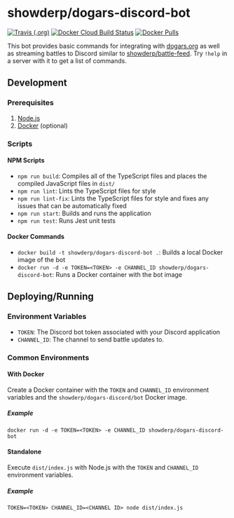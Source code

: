 # showderp/dogars-discord-bot
[![Travis (.org)](https://img.shields.io/travis/showderp/dogars-discord-bot?style=for-the-badge)](https://travis-ci.org/github/showderp/dogars-discord-bot)
[![Docker Cloud Build Status](https://img.shields.io/docker/cloud/build/showderp/dogars-discord-bot?style=for-the-badge)](https://hub.docker.com/r/showderp/dogars-discord-bot/builds)
[![Docker Pulls](https://img.shields.io/docker/pulls/showderp/dogars-discord-bot?style=for-the-badge)](https://hub.docker.com/r/showderp/dogars-discord-bot)

This bot provides basic commands for integrating with [dogars.org](https://dogars.org) as well as streaming battles to Discord similar to [showderp/battle-feed](https://github.com/showderp/battle-feed). Try `!help` in a server with it to get a list of commands.

## Development
### Prerequisites
1. [Node.js](https://nodejs.org/)
2. [Docker](https://www.docker.com/) (optional)

### Scripts
#### NPM Scripts
- `npm run build`: Compiles all of the TypeScript files and places the compiled JavaScript files in `dist/`
- `npm run lint`: Lints the TypeScript files for style
- `npm run lint-fix`: Lints the TypeScript files for style and fixes any issues that can be automatically fixed
- `npm run start`: Builds and runs the application
- `npm run test`: Runs Jest unit tests

#### Docker Commands
- `docker build -t showderp/dogars-discord-bot .`: Builds a local Docker image of the bot
- `docker run -d -e TOKEN=<TOKEN> -e CHANNEL_ID showderp/dogars-discord-bot`: Runs a Docker container with the bot image

## Deploying/Running
### Environment Variables
- `TOKEN`: The Discord bot token associated with your Discord application
- `CHANNEL_ID`: The channel to send battle updates to.

### Common Environments
#### With Docker
Create a Docker container with the `TOKEN` and `CHANNEL_ID` environment variables and the `showderp/dogars-discord/bot` Docker image.

##### Example
```docker run -d -e TOKEN=<TOKEN> -e CHANNEL_ID showderp/dogars-discord-bot```

#### Standalone
Execute `dist/index.js` with Node.js with the `TOKEN` and `CHANNEL_ID` environment variables.

##### Example
```TOKEN=<TOKEN> CHANNEL_ID=<CHANNEL ID> node dist/index.js```
